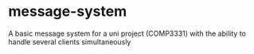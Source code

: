 # message-system
A basic message system for a uni project (COMP3331) with the ability to handle several clients simultaneously
